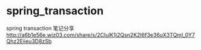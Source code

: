 # spring_transaction
spring transaction
笔记分享
http://a6b1e56e.wiz03.com/share/s/2CIulK1j2Qsn2K2I6f3e36uX3TQml_0Y7Qhz2Eiieu3D8zSb


























